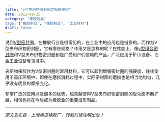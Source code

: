 ```yaml
---
title: "v型夹织物密封圈之规格作用"
date: 2012-09-25
category: "橡胶制品"
tags: ["橡胶制品", "橡胶制品", "工业材料"]
draft: false
---
```


说到[V型密封圈](http://www.smpolymer.com/)，在橡胶行业是很常见的，在工业中的应用也是挺多的。而作为V型夹布织物密封圈，它有哪些规格？作用又是怎样的呢？在性能上，像[v型组合密封圈](http://www.smpolymer.com/xiangjiaozhipin/130/)和V型夹布织物密封圈都是广受用户们信赖的产品，广泛应用于矿山设备、冶金工业设备等领域中。

夹织物橡胶作为V型密封圈的常用材料，它可以起到增强密封圈的强硬度，往往使用于高压环境中，即使在磨损消耗过程中，实际密封面的磨损也是相当地均匀，几乎没有明显的摩擦变化。

非常广泛的应用以及超多的优势，越来越使得V型夹布织物密封圈的受众面不断扩展，相信也将在今后成为橡胶业的重要成形制品。

---

*原文发布自：上海尚迈橡胶厂，转载时请注明出处！*
